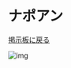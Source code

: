 # ナポアン
[掲示板に戻る](https://0505keitan.com/napoan/index)

![img](https://cdn.discordapp.com/attachments/603248291618095104/605058193743282206/unknown.png)